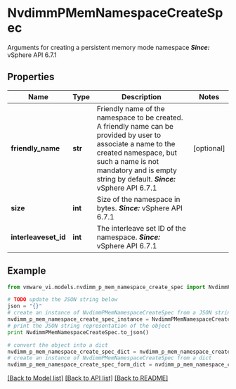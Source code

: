 # NvdimmPMemNamespaceCreateSpec

Arguments for creating a persistent memory mode namespace  ***Since:*** vSphere API 6.7.1 

## Properties
Name | Type | Description | Notes
------------ | ------------- | ------------- | -------------
**friendly_name** | **str** | Friendly name of the namespace to be created.  A friendly name can be provided by user to associate a name to the created namespace, but such a name is not mandatory and is empty string by default.  ***Since:*** vSphere API 6.7.1  | [optional] 
**size** | **int** | Size of the namespace in bytes.  ***Since:*** vSphere API 6.7.1  | 
**interleaveset_id** | **int** | The interleave set ID of the namespace.  ***Since:*** vSphere API 6.7.1  | 

## Example

```python
from vmware_vi.models.nvdimm_p_mem_namespace_create_spec import NvdimmPMemNamespaceCreateSpec

# TODO update the JSON string below
json = "{}"
# create an instance of NvdimmPMemNamespaceCreateSpec from a JSON string
nvdimm_p_mem_namespace_create_spec_instance = NvdimmPMemNamespaceCreateSpec.from_json(json)
# print the JSON string representation of the object
print NvdimmPMemNamespaceCreateSpec.to_json()

# convert the object into a dict
nvdimm_p_mem_namespace_create_spec_dict = nvdimm_p_mem_namespace_create_spec_instance.to_dict()
# create an instance of NvdimmPMemNamespaceCreateSpec from a dict
nvdimm_p_mem_namespace_create_spec_form_dict = nvdimm_p_mem_namespace_create_spec.from_dict(nvdimm_p_mem_namespace_create_spec_dict)
```
[[Back to Model list]](../README.md#documentation-for-models) [[Back to API list]](../README.md#documentation-for-api-endpoints) [[Back to README]](../README.md)


